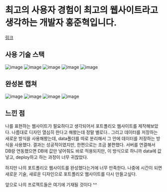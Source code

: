# 최고의 사용자 경험이 최고의 웹사이트라고 생각하는 개발자 홍준혁입니다.

[링크](https://hong-junhyeok.github.io/portfolio/)

## 사용 기술 스택

![image](https://img.shields.io/badge/-React-blue)
![image](https://img.shields.io/badge/-Sass-red)
![image](https://img.shields.io/badge/-recoil-brightgreen)
![image](https://img.shields.io/badge/-axios-lightgrey)
![image](https://img.shields.io/badge/-typescript-blue)

## 완성본 캡쳐

![image](https://user-images.githubusercontent.com/48292190/107875824-667e3980-6f05-11eb-96fb-eef0eb787d1b.png)
![image](https://user-images.githubusercontent.com/48292190/107875833-6e3dde00-6f05-11eb-8fc9-de246c0c5dc3.png)
![image](https://user-images.githubusercontent.com/48292190/107875842-80b81780-6f05-11eb-8d97-4e2e4ad27bb0.png)
![image](https://user-images.githubusercontent.com/48292190/107875853-8b72ac80-6f05-11eb-9afe-b5df7ecf0e48.png)

## 느낀 점

나를 표현하는 웹사이트가 필요하다고 생각되어서 포트폴리오 웹사이트를 제작해보았다. 나름대로 디자인 열심히 한다고 해봤는데 정말 별로다..
그리고 데이터를 저장하는 새로운 방식을 사용해봤는데, data폴더를 따로 분리해서 그 안에 데이터를 저장하는 방식을 사용했다.
결과는 성공적이였지만, 한편으로는 조금 불편했다. 서버를 연결해서 DB랑 연동했으면 DB에 값만 넣어줘도 바로 적용되지만, 이 방식으로 하니까 data에 값 넣고, deploy하고 하는 과정이 너무 귀찮았다.

하지만 나의 포트폴리오 웹사이트를 완성했다는거에 너무 만족한다.
나중에 시간이 되면 새로운 기술, 새로운 디자인으로 포트폴리오 웹사이트를 다시 만들고싶다.

앞으로 나의 프로젝트들은 여기에 기재될 것이다 ^^
